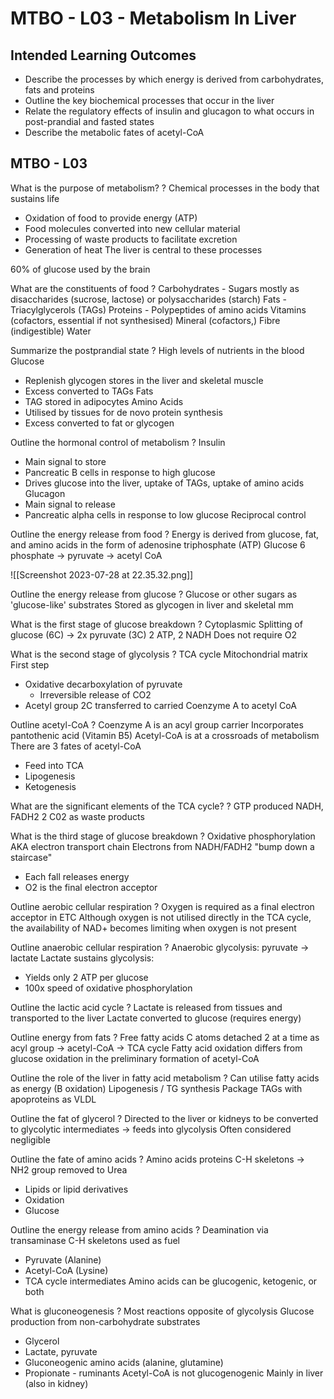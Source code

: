# MTBO - L03 - Metabolism In Liver

## Intended Learning Outcomes
- Describe the processes by which energy is derived from carbohydrates, fats and proteins
- Outline the key biochemical processes that occur in the liver
- Relate the regulatory effects of insulin and glucagon to what occurs in post-prandial and fasted states
- Describe the metabolic fates of acetyl-CoA

## MTBO - L03

What is the purpose of metabolism?
?
Chemical processes in the body that sustains life
- Oxidation of food to provide energy (ATP)
- Food molecules converted into new cellular material
- Processing of waste products to facilitate excretion
- Generation of heat
The liver is central to these processes

60% of glucose used by the brain

What are the constituents of food
?
Carbohydrates - Sugars mostly as disaccharides (sucrose, lactose) or polysaccharides (starch)
Fats - Triacylglycerols (TAGs)
Proteins - Polypeptides of amino acids
Vitamins (cofactors, essential if not synthesised)
Mineral (cofactors,)
Fibre (indigestible)
Water

Summarize the postprandial state
?
High levels of nutrients in the blood
Glucose
- Replenish glycogen stores in the liver and skeletal muscle
- Excess converted to TAGs
Fats
- TAG stored in adipocytes
Amino Acids
- Utilised by tissues for de novo protein synthesis
- Excess converted to fat or glycogen

Outline the hormonal control of metabolism
?
Insulin
- Main signal to store
- Pancreatic B cells in response to high glucose
- Drives glucose into the liver, uptake of TAGs, uptake of amino acids
Glucagon
- Main signal to release
- Pancreatic alpha cells in response to low glucose
Reciprocal control

Outline the energy release from food
?
Energy is derived from glucose, fat, and amino acids in the form of adenosine triphosphate (ATP)
Glucose 6 phosphate -> pyruvate -> acetyl CoA

![[Screenshot 2023-07-28 at 22.35.32.png]]

Outline the energy release from glucose
?
Glucose or other sugars as 'glucose-like' substrates
Stored as glycogen in liver and skeletal mm

What is the first stage of glucose breakdown
?
Cytoplasmic
Splitting of glucose (6C) -> 2x pyruvate (3C) 2 ATP, 2 NADH
Does not require O2

What is the second stage of glycolysis
?
TCA cycle
Mitochondrial matrix
First step
- Oxidative decarboxylation of pyruvate
  - Irreversible release of CO2
- Acetyl group 2C transferred to carried Coenzyme A to acetyl CoA

Outline acetyl-CoA
?
Coenzyme A is an acyl group carrier
Incorporates pantothenic acid (Vitamin B5)
Acetyl-CoA is at a crossroads of metabolism
There are 3 fates of acetyl-CoA
- Feed into TCA
- Lipogenesis
- Ketogenesis

What are the significant elements of the TCA cycle?
?
GTP produced
NADH, FADH2
2 C02 as waste products

What is the third stage of glucose breakdown
?
Oxidative phosphorylation
AKA electron transport chain
Electrons from NADH/FADH2 "bump down a staircase"
- Each fall releases energy
- O2 is the final electron acceptor

Outline aerobic cellular respiration
?
Oxygen is required as a final electron acceptor in ETC
Although oxygen is not utilised directly in the TCA cycle, the availability of NAD+ becomes limiting when oxygen is not present

Outline anaerobic cellular respiration
?
Anaerobic glycolysis: pyruvate -> lactate
Lactate sustains glycolysis:
- Yields only 2 ATP per glucose
- 100x speed of oxidative phosphorylation

Outline the lactic acid cycle
?
Lactate is released from tissues and transported to the liver
Lactate converted to glucose (requires energy)

Outline energy from fats
?
Free fatty acids
C atoms detached 2 at a time as acyl group -> acetyl-CoA -> TCA cycle
Fatty acid oxidation differs from glucose oxidation in the preliminary formation of acetyl-CoA

Outline the role of the liver in fatty acid metabolism
?
Can utilise fatty acids as energy (B oxidation)
Lipogenesis / TG synthesis
Package TAGs with apoproteins as VLDL

Outline the fat of glycerol
?
Directed to the liver or kidneys to be converted to glycolytic intermediates -> feeds into glycolysis
Often considered negligible

Outline the fate of amino acids
?
Amino acids proteins
C-H skeletons -> NH2 group removed to Urea
- Lipids or lipid derivatives
- Oxidation
- Glucose

Outline the energy release from amino acids
?
Deamination via transaminase
C-H skeletons used as fuel
- Pyruvate (Alanine)
- Acetyl-CoA (Lysine)
- TCA cycle intermediates
Amino acids can be glucogenic, ketogenic, or both

What is gluconeogenesis
?
Most reactions opposite of glycolysis
Glucose production from non-carbohydrate substrates
- Glycerol
- Lactate, pyruvate
- Gluconeogenic amino acids (alanine, glutamine)
- Propionate - ruminants
Acetyl-CoA is not glucogenogenic
Mainly in liver (also in kidney)